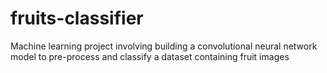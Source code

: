 # fruits-classifier
Machine learning project involving building a convolutional neural network model to pre-process and classify a dataset containing fruit images
